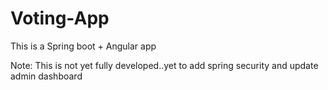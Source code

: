 # Voting-App
This is a Spring boot + Angular app

Note: This is not yet fully developed..yet to add spring security and update admin dashboard
